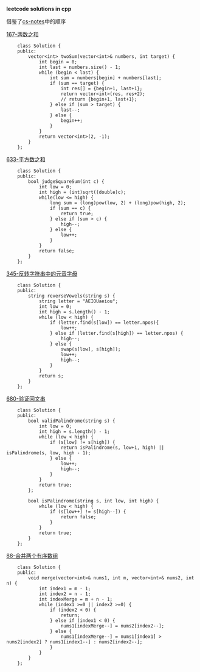 **leetcode solutions in cpp**

借鉴了[cs-notes](https://github.com/CyC2018/CS-Notes/blob/master/notes/Leetcode%20%E9%A2%98%E8%A7%A3%20-%20%E7%9B%AE%E5%BD%95.md)中的顺序

[167-两数之和](https://leetcode-cn.com/problems/two-sum-ii-input-array-is-sorted/submissions/)

```
    class Solution {
    public:
        vector<int> twoSum(vector<int>& numbers, int target) {
            int begin = 0;
            int last = numbers.size() - 1;
            while (begin < last) {
                int sum = numbers[begin] + numbers[last];
                if (sum == target) {
                    int res[] = {begin+1, last+1};
                    return vector<int>(res, res+2);
                    // return {begin+1, last+1};
                } else if (sum > target) {
                    last--;    
                } else {
                    begin++;
                }            
            }
            return vector<int>(2, -1);
        }
    };
```
    
    
[633-平方数之和](https://leetcode-cn.com/problems/sum-of-square-numbers/submissions/)
```
    class Solution {
    public:
        bool judgeSquareSum(int c) {
            int low = 0;
            int high = (int)sqrt((double)c);
            while(low <= high) {
                long sum = (long)pow(low, 2) + (long)pow(high, 2);
                if (sum == c) {
                    return true;
                } else if (sum > c) {
                    high--;
                } else {
                    low++;
                }
            }
            return false;
        }
    };
```

[345-反转字符串中的元音字母](https://leetcode-cn.com/problems/reverse-vowels-of-a-string/submissions/)
```
    class Solution {
    public:
        string reverseVowels(string s) {
            string letter = "AEIOUaeiou";
            int low = 0;
            int high = s.length() - 1;
            while (low < high) {
                if (letter.find(s[low]) == letter.npos){
                    low++;
                } else if (letter.find(s[high]) == letter.npos) {
                    high--;
                } else {
                    swap(s[low], s[high]);
                    low++;
                    high--;
                }
            }
            return s;
        }
    };
```    
[680-验证回文串](https://leetcode-cn.com/problems/valid-palindrome-ii/submissions/)
```
    class Solution {
    public:
        bool validPalindrome(string s) {
            int low = 0;
            int high = s.length() - 1;
            while (low < high) {
                if (s[low] != s[high]) {
                    return isPalindrome(s, low+1, high) || isPalindrome(s, low, high - 1);
                } else {
                    low++;
                    high--;
                }            
            }
            return true;
        };

        bool isPalindrome(string s, int low, int high) {
            while (low < high) {
                if (s[low++] != s[high--]) {
                    return false;
                }
            }
            return true;
        }
    };
```
[88-合并两个有序数组](https://leetcode-cn.com/problems/merge-sorted-array/submissions/)
```
    class Solution {
    public:
        void merge(vector<int>& nums1, int m, vector<int>& nums2, int n) {
            int index1 = m - 1;
            int index2 = n - 1;
            int indexMerge = m + n - 1;
            while (index1 >=0 || index2 >=0) {
                if (index2 < 0) {
                    return;
                } else if (index1 < 0) {
                    nums1[indexMerge--] = nums2[index2--];
                } else {
                    nums1[indexMerge--] = nums1[index1] > nums2[index2] ? nums1[index1--] : nums2[index2--];
                }
            }        
        }
    };
```
